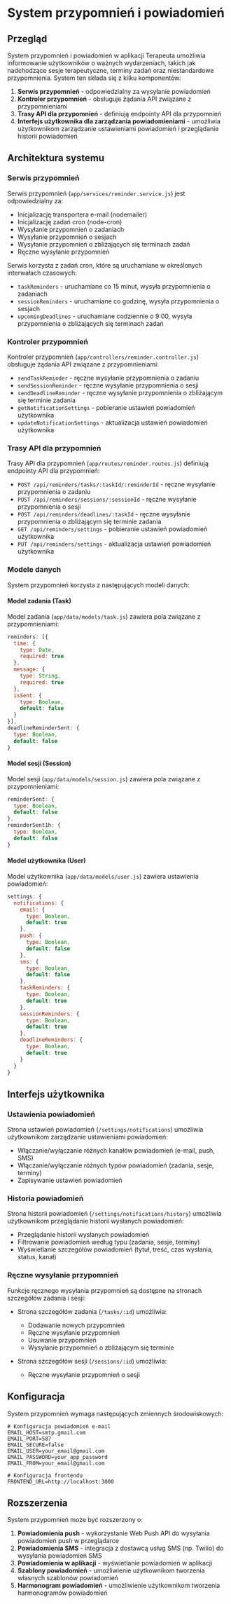 # System przypomnień i powiadomień

## Przegląd

System przypomnień i powiadomień w aplikacji Terapeuta umożliwia informowanie użytkowników o ważnych wydarzeniach, takich jak nadchodzące sesje terapeutyczne, terminy zadań oraz niestandardowe przypomnienia. System ten składa się z kilku komponentów:

1. **Serwis przypomnień** - odpowiedzialny za wysyłanie powiadomień
2. **Kontroler przypomnień** - obsługuje żądania API związane z przypomnieniami
3. **Trasy API dla przypomnień** - definiują endpointy API dla przypomnień
4. **Interfejs użytkownika dla zarządzania powiadomieniami** - umożliwia użytkownikom zarządzanie ustawieniami powiadomień i przeglądanie historii powiadomień

## Architektura systemu

### Serwis przypomnień

Serwis przypomnień (`app/services/reminder.service.js`) jest odpowiedzialny za:

- Inicjalizację transportera e-mail (nodemailer)
- Inicjalizację zadań cron (node-cron)
- Wysyłanie przypomnień o zadaniach
- Wysyłanie przypomnień o sesjach
- Wysyłanie przypomnień o zbliżających się terminach zadań
- Ręczne wysyłanie przypomnień

Serwis korzysta z zadań cron, które są uruchamiane w określonych interwałach czasowych:

- `taskReminders` - uruchamiane co 15 minut, wysyła przypomnienia o zadaniach
- `sessionReminders` - uruchamiane co godzinę, wysyła przypomnienia o sesjach
- `upcomingDeadlines` - uruchamiane codziennie o 9:00, wysyła przypomnienia o zbliżających się terminach zadań

### Kontroler przypomnień

Kontroler przypomnień (`app/controllers/reminder.controller.js`) obsługuje żądania API związane z przypomnieniami:

- `sendTaskReminder` - ręczne wysyłanie przypomnienia o zadaniu
- `sendSessionReminder` - ręczne wysyłanie przypomnienia o sesji
- `sendDeadlineReminder` - ręczne wysyłanie przypomnienia o zbliżającym się terminie zadania
- `getNotificationSettings` - pobieranie ustawień powiadomień użytkownika
- `updateNotificationSettings` - aktualizacja ustawień powiadomień użytkownika

### Trasy API dla przypomnień

Trasy API dla przypomnień (`app/routes/reminder.routes.js`) definiują endpointy API dla przypomnień:

- `POST /api/reminders/tasks/:taskId/:reminderId` - ręczne wysyłanie przypomnienia o zadaniu
- `POST /api/reminders/sessions/:sessionId` - ręczne wysyłanie przypomnienia o sesji
- `POST /api/reminders/deadlines/:taskId` - ręczne wysyłanie przypomnienia o zbliżającym się terminie zadania
- `GET /api/reminders/settings` - pobieranie ustawień powiadomień użytkownika
- `PUT /api/reminders/settings` - aktualizacja ustawień powiadomień użytkownika

### Modele danych

System przypomnień korzysta z następujących modeli danych:

#### Model zadania (Task)

Model zadania (`app/data/models/task.js`) zawiera pola związane z przypomnieniami:

```javascript
reminders: [{
  time: {
    type: Date,
    required: true
  },
  message: {
    type: String,
    required: true
  },
  isSent: {
    type: Boolean,
    default: false
  }
}],
deadlineReminderSent: {
  type: Boolean,
  default: false
}
```

#### Model sesji (Session)

Model sesji (`app/data/models/session.js`) zawiera pola związane z przypomnieniami:

```javascript
reminderSent: {
  type: Boolean,
  default: false
},
reminderSent1h: {
  type: Boolean,
  default: false
}
```

#### Model użytkownika (User)

Model użytkownika (`app/data/models/user.js`) zawiera ustawienia powiadomień:

```javascript
settings: {
  notifications: {
    email: {
      type: Boolean,
      default: true
    },
    push: {
      type: Boolean,
      default: false
    },
    sms: {
      type: Boolean,
      default: false
    },
    taskReminders: {
      type: Boolean,
      default: true
    },
    sessionReminders: {
      type: Boolean,
      default: true
    },
    deadlineReminders: {
      type: Boolean,
      default: true
    }
  }
}
```

## Interfejs użytkownika

### Ustawienia powiadomień

Strona ustawień powiadomień (`/settings/notifications`) umożliwia użytkownikom zarządzanie ustawieniami powiadomień:

- Włączanie/wyłączanie różnych kanałów powiadomień (e-mail, push, SMS)
- Włączanie/wyłączanie różnych typów powiadomień (zadania, sesje, terminy)
- Zapisywanie ustawień powiadomień

### Historia powiadomień

Strona historii powiadomień (`/settings/notifications/history`) umożliwia użytkownikom przeglądanie historii wysłanych powiadomień:

- Przeglądanie historii wysłanych powiadomień
- Filtrowanie powiadomień według typu (zadania, sesje, terminy)
- Wyświetlanie szczegółów powiadomień (tytuł, treść, czas wysłania, status, kanał)

### Ręczne wysyłanie przypomnień

Funkcje ręcznego wysyłania przypomnień są dostępne na stronach szczegółów zadania i sesji:

- Strona szczegółów zadania (`/tasks/:id`) umożliwia:
  - Dodawanie nowych przypomnień
  - Ręczne wysyłanie przypomnień
  - Usuwanie przypomnień
  - Wysyłanie przypomnień o zbliżającym się terminie

- Strona szczegółów sesji (`/sessions/:id`) umożliwia:
  - Ręczne wysyłanie przypomnień o sesji

## Konfiguracja

System przypomnień wymaga następujących zmiennych środowiskowych:

```
# Konfiguracja powiadomień e-mail
EMAIL_HOST=smtp.gmail.com
EMAIL_PORT=587
EMAIL_SECURE=false
EMAIL_USER=your_email@gmail.com
EMAIL_PASSWORD=your_app_password
EMAIL_FROM=your_email@gmail.com

# Konfiguracja frontendu
FRONTEND_URL=http://localhost:3000
```

## Rozszerzenia

System przypomnień może być rozszerzony o:

1. **Powiadomienia push** - wykorzystanie Web Push API do wysyłania powiadomień push w przeglądarce
2. **Powiadomienia SMS** - integracja z dostawcą usług SMS (np. Twilio) do wysyłania powiadomień SMS
3. **Powiadomienia w aplikacji** - wyświetlanie powiadomień w aplikacji
4. **Szablony powiadomień** - umożliwienie użytkownikom tworzenia własnych szablonów powiadomień
5. **Harmonogram powiadomień** - umożliwienie użytkownikom tworzenia harmonogramów powiadomień
